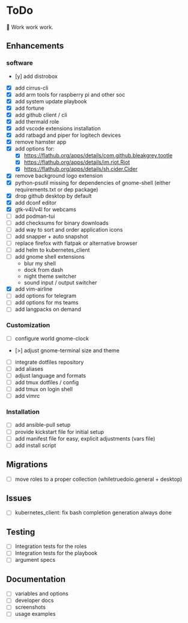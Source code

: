 # ToDo

:hammer: Work work work.

## Enhancements

### software

- [y] add distrobox
- [x] add cirrus-cli
- [x] add arm tools for raspberry pi and other soc
- [x] add system update playbook
- [x] add fortune
- [x] add github client / cli
- [x] add thermald role
- [x] add vscode extensions installation
- [x] add ratbagd and piper for logitech devices
- [x] remove hamster app
- [x] add options for:
  - [x] https://flathub.org/apps/details/com.github.bleakgrey.tootle
  - [x] https://flathub.org/apps/details/im.riot.Riot
  - [x] https://flathub.org/apps/details/sh.cider.Cider
- [x] remove background logo extension
- [x] python-psutil missing for dependencies of gnome-shell (either requirements.txt or dep package)
- [x] drop github desktop by default
- [x] add dconf editor
- [x] gtk-v4l/v4l for webcams
- [ ] add podman-tui
- [ ] add checksums for binary downloads
- [ ] add way to sort and order application icons
- [ ] add snapper + auto snapshot
- [ ] replace firefox with flatpak or alternative browser
- [ ] add helm to kubernetes_client
- [ ] add gnome shell extensions
  - blur my shell
  - dock from dash
  - night theme switcher
  - sound input / output switcher
- [x] add vim-airline
- [ ] add options for telegram
- [ ] add options for ms teams
- [ ] add langpacks on demand

### Customization

- [ ] configure world gnome-clock
- [>] adjust gnome-terminal size and theme
- [ ] integrate dotfiles repository
- [ ] add aliases
- [ ] adjust language and formats
- [ ] add tmux dotfiles / config
- [ ] add tmux on login shell
- [ ] add vimrc

### Installation

- [ ] add ansible-pull setup
- [ ] provide kickstart file for initial setup
- [ ] add manifest file for easy, explicit adjustments (vars file)
- [ ] add install script

## Migrations

- [ ] move roles to a proper collection (whiletruedoio.general + desktop)

## Issues

- [ ] kubernetes_client: fix bash completion generation always done

## Testing

- [ ] Integration tests for the roles
- [ ] Integration tests for the playbook
- [ ] argument specs

## Documentation

- [ ] variables and options
- [ ] developer docs
- [ ] screenshots
- [ ] usage examples
